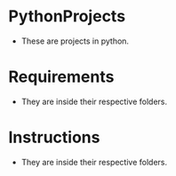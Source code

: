 # PythonProjects
 - These are projects in python.

# Requirements
 - They are inside their respective folders.
 
# Instructions
 - They are inside their respective folders.
